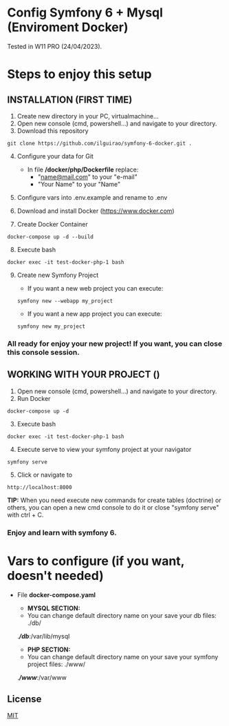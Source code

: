 ﻿# Config Symfony 6 + Mysql (Enviroment Docker)
Tested in W11 PRO (24/04/2023). 

# Steps to enjoy this setup

## INSTALLATION (FIRST TIME)

1. Create new directory in your PC, virtualmachine...
2. Open new console (cmd, powershell...) and navigate to your directory. 
3. Download this repository

``` git clone https://github.com/ilguirao/symfony-6-docker.git . ```

4. Configure your data for Git
    - In file **/docker/php/Dockerfile** replace:
        - "name@mail.com" to your "e-mail"
        - "Your Name" to your "Name"

5. Configure vars into .env.example and rename to .env

6. Download and install Docker (https://www.docker.com)

7. Create Docker Container 

``` docker-compose up -d --build ```

8. Execute bash

``` docker exec -it test-docker-php-1 bash ```

9. Create new Symfony Project

    - If you want a new web project you can execute:

    ``` symfony new --webapp my_project ```

    - If you want a new app project you can execute:

    ``` symfony new my_project ```

### All ready for enjoy your new project! If you want, you can close this console session.

## WORKING WITH YOUR PROJECT ()

1. Open new console (cmd, powershell...) and navigate to your directory.
2. Run Docker

``` docker-compose up -d ```

3. Execute bash

``` docker exec -it test-docker-php-1 bash ```

4. Execute serve to view your symfony project at your navigator

``` symfony serve ```

5. Click or navigate to 

``` http://localhost:8000 ```

**TIP:** When you need execute new commands for create tables (doctrine) or others, you can open a new cmd console to do it or close "symfony serve" with ctrl + C.

### Enjoy and learn with symfony 6.

# Vars to configure (if you want, doesn't needed)

- File **docker-compose.yaml**
    - **MYSQL SECTION:**
    - You can change default directory name on your save your db files: ./db/

    .***/db***:/var/lib/mysql

    - **PHP SECTION:**
    - You can change default directory name on your save your symfony project files: ./www/
    
    .***/www***:/var/www

## License
[MIT](https://choosealicense.com/licenses/mit/)
